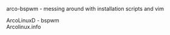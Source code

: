 arco-bspwm - messing around with installation scripts and vim  

  ArcoLinuxD - bspwm  
  Arcolinux.info
